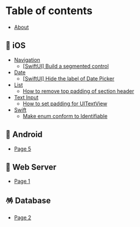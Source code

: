 # Table of contents

* [About](README.md)

## 🍎 iOS

* [Navigation](ios/navigation/README.md)
  * [\[SwiftUI\] Build a segmented control](ios/navigation/swiftui-build-a-segmented-control.md)
* [Date](ios/date/README.md)
  * [\[SwiftUI\] Hide the label of Date Picker](ios/date/swiftui-hide-the-label-of-date-picker.md)
* [List](ios/list/README.md)
  * [How to remove top padding of section header](ios/list/how-to-remove-top-padding-of-section-header.md)
* [Text Input](ios/text-input/README.md)
  * [How to set padding for UITextView](ios/text-input/how-to-set-padding-for-uitextview.md)
* [Swift](ios/swift/README.md)
  * [Make enum conform to Identifiable](ios/swift/make-enum-conform-to-identifiable.md)

## 🤖 Android

* [Page 5](android/page-5.md)

## 🐧 Web Server

* [Page 1](web-server/page-1.md)

## 🪅 Database

* [Page 2](database/page-2.md)
